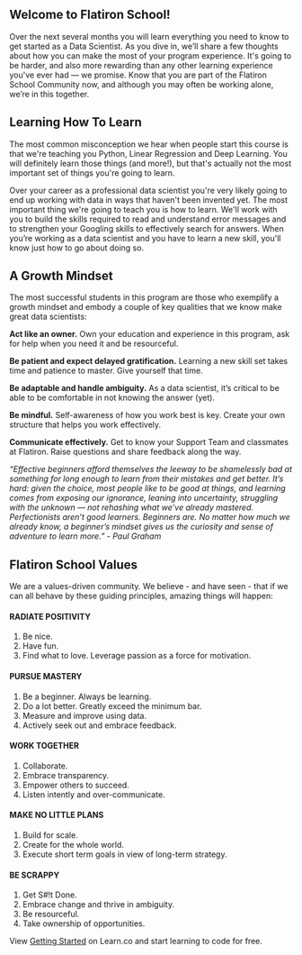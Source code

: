 ## Welcome to Flatiron School! 
Over the next several months you will learn everything you need to know to get started as a Data Scientist. As you dive in, we’ll share a few thoughts about how you can make the most of your program experience. It's going to be harder, and also more rewarding than any other learning experience you've ever had — we promise. Know that you are part of the Flatiron School Community now, and although you may often be working alone, we’re in this together.

## Learning How To Learn
The most common misconception we hear when people start this course is that we're teaching you Python, Linear Regression and Deep Learning. You will definitely learn those things (and more!), but that's actually not the most important set of things you're going to learn. 

Over your career as a professional data scientist you're very likely going to end up working with data in ways that haven't been invented yet. The most important thing we're going to teach you is how to learn. We'll work with you to build the skills required to read and understand error messages and to strengthen your Googling skills to effectively search for answers. When you’re working as a data scientist and you have to learn a new skill, you'll know just how to go about doing so. 
## A Growth Mindset
The most successful students in this program are those who exemplify a growth mindset and embody a couple of key qualities that we know make great data scientists:
 
**Act like an owner.** Own your education and experience in this program, ask for help when you need it and be resourceful. 

**Be patient and expect delayed gratification.** Learning a new skill set takes time and patience to master. Give yourself that time. 
 
**Be adaptable and handle ambiguity.** As a data scientist, it’s critical to be able to be comfortable in not knowing the answer (yet).
 
**Be mindful.** Self-awareness of how you work best is key. Create your own structure that helps you work effectively. 
 
**Communicate effectively.** Get to know your Support Team and classmates at Flatiron. Raise questions and share feedback along the way. 
 
*“Effective beginners afford themselves the leeway to be shamelessly bad at something for long enough to learn from their mistakes and get better. It’s hard: given the choice, most people like to be good at things, and learning comes from exposing our ignorance, leaning into uncertainty, struggling with the unknown — not rehashing what we’ve already mastered. Perfectionists aren’t good learners. Beginners are. No matter how much we already know, a beginner’s mindset gives us the curiosity and sense of adventure to learn more.” - Paul Graham*


## Flatiron School Values
We are a values-driven community. We believe - and have seen - that if we can all behave by these guiding principles, amazing things will happen:

#### RADIATE POSITIVITY
1. Be nice.
2. Have fun.
3. Find what to love. Leverage passion as a force for motivation.

#### PURSUE MASTERY
1. Be a beginner. Always be learning.
2. Do a lot better. Greatly exceed the minimum bar.
3. Measure and improve using data.
4. Actively seek out and embrace feedback.

#### WORK TOGETHER
1. Collaborate.
2. Embrace transparency.
3. Empower others to succeed.
4. Listen intently and over-communicate.

#### MAKE NO LITTLE PLANS
1. Build for scale.
2. Create for the whole world.
3. Execute short term goals in view of long-term strategy.

#### BE SCRAPPY
1. Get S#!t Done.
2. Embrace change and thrive in ambiguity.
3. Be resourceful.
4. Take ownership of opportunities.


<p class='util--hide'>View <a href='https://learn.co/lessons/getting-started'>Getting Started</a> on Learn.co and start learning to code for free.</p>
